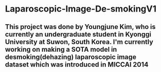 # Laparoscopic-Image-De-smokingV1
## This project was done by Youngjune Kim, who is currently an undergraduate student in Kyonggi University at Suwon, South Korea. I'm currently working on making a SOTA model in desmoking(dehazing) laparoscopic image dataset which was introduced in MICCAI 2014
